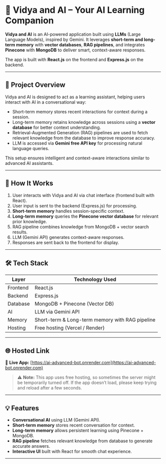 # 🤖 Vidya and AI – Your AI Learning Companion

**Vidya and AI** is an AI-powered application built using **LLMs** (Large Language Models), inspired by Gemini. It leverages **short-term and long-term memory** with **vector databases**, **RAG pipelines**, and integrates **Pinecone** with **MongoDB** to deliver smart, context-aware responses.  

The app is built with **React.js** on the frontend and **Express.js** on the backend.

---

## 🚀 Project Overview

Vidya and AI is designed to act as a learning assistant, helping users interact with AI in a conversational way:

- Short-term memory stores recent interactions for context during a session.  
- Long-term memory retains knowledge across sessions using a **vector database** for better context understanding.  
- Retrieval-Augmented Generation (RAG) pipelines are used to fetch relevant knowledge from the database to improve response accuracy.  
- LLM is accessed via **Gemini free API key** for processing natural language queries.  

This setup ensures intelligent and context-aware interactions similar to advanced AI assistants.

---

## 🧠 How It Works

1. User interacts with Vidya and AI via chat interface (frontend built with React).  
2. User input is sent to the backend (Express.js) for processing.  
3. **Short-term memory** handles session-specific context.  
4. **Long-term memory** queries the **Pinecone vector database** for relevant prior knowledge.  
5. RAG pipeline combines knowledge from MongoDB + vector search results.  
6. LLM (Gemini API) generates context-aware responses.  
7. Responses are sent back to the frontend for display.  

---

## 🛠️ Tech Stack

| Layer | Technology Used |
|-------|------------------|
| Frontend | React.js |
| Backend | Express.js |
| Database | MongoDB + Pinecone (Vector DB) |
| AI | LLM via Gemini API |
| Memory | Short-term & Long-term memory with RAG pipeline |
| Hosting | Free hosting (Vercel / Render) |

---

## 🌐 Hosted Link

🔗 **Live App:** [https://ai-advanced-bot.onrender.com](https://ai-advanced-bot.onrender.com)

> ⚠️ **Note:** This app uses free hosting, so sometimes the server might be temporarily turned off. If the app doesn’t load, please keep trying and reload after a few seconds.  

---

## 💡 Features

- **Conversational AI** using LLM (Gemini API).  
- **Short-term memory** stores recent conversation for context.  
- **Long-term memory** allows persistent learning using Pinecone + MongoDB.  
- **RAG pipeline** fetches relevant knowledge from database to generate accurate answers.  
- **Interactive UI** built with React for smooth chat experience.  

---
